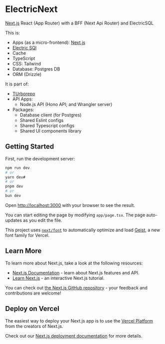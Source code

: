 # ElectricNext
[Next.js](https://nextjs.org) React (App Router) with a BFF (Next Api Router) and ElectricSQL

This is:
- Apps (as a micro-frontend): [Next.js](https://nextjs.org) 
- [Electric SQl](https://electric-sql.com/)
- Cache 
- TypeScript
- CSS: Tailwind 
- Database: Postgres DB
- ORM (Drizzle)

It is part of:
- [TUrborepo](https://turborepo.com/)
- API Apps:
  -  Node.js API (Hono API; and Wrangler server)
- Packages:
  - Database client (for Postgres)
  - Shared Eslint configs
  - Shared Typescript configs
  - Shared UI components library
## Getting Started

First, run the development server:

```bash
npm run dev
# or
yarn dev#
# or
pnpm dev
# or
bun dev
```

Open [http://localhost:3000](http://localhost:3000) with your browser to see the result.

You can start editing the page by modifying `app/page.tsx`. The page auto-updates as you edit the file.

This project uses [`next/font`](https://nextjs.org/docs/app/building-your-application/optimizing/fonts) to automatically optimize and load [Geist](https://vercel.com/font), a new font family for Vercel.

## Learn More

To learn more about Next.js, take a look at the following resources:

- [Next.js Documentation](https://nextjs.org/docs) - learn about Next.js features and API.
- [Learn Next.js](https://nextjs.org/learn) - an interactive Next.js tutorial.

You can check out [the Next.js GitHub repository](https://github.com/vercel/next.js) - your feedback and contributions are welcome!

## Deploy on Vercel

The easiest way to deploy your Next.js app is to use the [Vercel Platform](https://vercel.com/new?utm_medium=default-template&filter=next.js&utm_source=create-next-app&utm_campaign=create-next-app-readme) from the creators of Next.js.

Check out our [Next.js deployment documentation](https://nextjs.org/docs/app/building-your-application/deploying) for more details.
